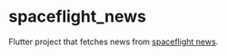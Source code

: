 # spaceflight_news

Flutter project that fetches news from [spaceflight news](https://www.spaceflightnewsapi.net).
